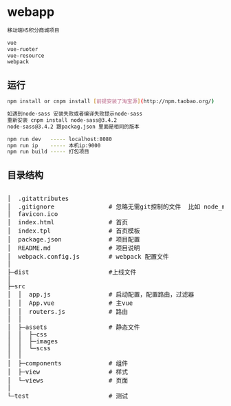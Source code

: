 # webapp
``` bash
移动端H5积分商城项目

vue
vue-ruoter
vue-resource
webpack
````
## 运行

``` bash
npm install or cnpm install [前提安装了淘宝源](http://npm.taobao.org/)
````

``` bash
如遇到node-sass 安装失败或者编译失败提示node-sass 
重新安装 cnpm install node-sass@3.4.2
node-sass@3.4.2 跟packag.json 里面是相同的版本
````

``` bash
npm run dev   ----- localhost:8080  
npm run ip    ----- 本机ip:9000
npm run build ----- 打包项目
````

## 目录结构
<pre>

│  .gitattributes
│  .gitignore               # 忽略无需git控制的文件  比如 node_modules
│  favicon.ico
│  index.html               # 首页
│  index.tpl                # 首页模板
│  package.json             # 项目配置
│  README.md                # 项目说明
│  webpack.config.js        # webpack 配置文件
│ 
├─dist                      #上线文件 
│  
├─src                       
│  │  app.js                # 启动配置，配置路由，过滤器
│  │  App.vue               # 主vue
│  │  routers.js            # 路由
│  │  
│  ├─assets                 # 静态文件
│  │  ├─css
│  │  ├─images
│  │  └─scss
│  │          
│  ├─components             # 组件
│  ├─view                   # 样式 
│  └─views                  # 页面
│           
└─test                      # 测试
        
</pre>